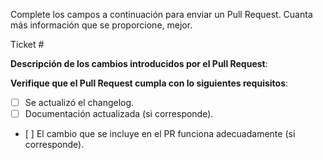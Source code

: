 Complete los campos a continuación para enviar un Pull Request.
Cuanta más información que se proporcione, mejor.

Ticket #<ISSUE NUMBER>

**Descripción de los cambios introducidos por el Pull Request**:

**Verifique que el Pull Request cumpla con lo siguientes requisitos**:
- [ ] Se actualizó el changelog.
- [ ] Documentación actualizada (si corresponde).
- [ ] El cambio que se incluye en el PR funciona adecuadamente (si corresponde).
